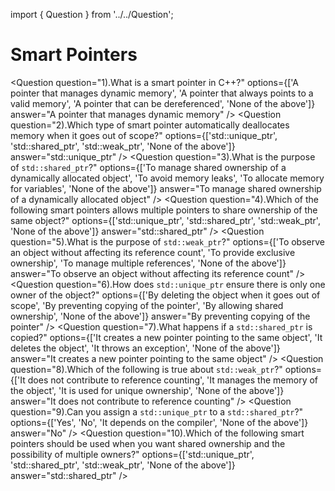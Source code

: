 import { Question } from '../../Question';

# Smart Pointers

<Question
  question="1).What is a smart pointer in C++?"
  options={['A pointer that manages dynamic memory', 'A pointer that always points to a valid memory', 'A pointer that can be dereferenced', 'None of the above']}
  answer="A pointer that manages dynamic memory"
/>
<Question
  question="2).Which type of smart pointer automatically deallocates memory when it goes out of scope?"
  options={['std::unique_ptr', 'std::shared_ptr', 'std::weak_ptr', 'None of the above']}
  answer="std::unique_ptr"
/>
<Question
  question="3).What is the purpose of `std::shared_ptr`?"
  options={['To manage shared ownership of a dynamically allocated object', 'To avoid memory leaks', 'To allocate memory for variables', 'None of the above']}
  answer="To manage shared ownership of a dynamically allocated object"
/>
<Question
  question="4).Which of the following smart pointers allows multiple pointers to share ownership of the same object?"
  options={['std::unique_ptr', 'std::shared_ptr', 'std::weak_ptr', 'None of the above']}
  answer="std::shared_ptr"
/>
<Question
  question="5).What is the purpose of `std::weak_ptr`?"
  options={['To observe an object without affecting its reference count', 'To provide exclusive ownership', 'To manage multiple references', 'None of the above']}
  answer="To observe an object without affecting its reference count"
/>
<Question
  question="6).How does `std::unique_ptr` ensure there is only one owner of the object?"
  options={['By deleting the object when it goes out of scope', 'By preventing copying of the pointer', 'By allowing shared ownership', 'None of the above']}
  answer="By preventing copying of the pointer"
/>
<Question
  question="7).What happens if a `std::shared_ptr` is copied?"
  options={['It creates a new pointer pointing to the same object', 'It deletes the object', 'It throws an exception', 'None of the above']}
  answer="It creates a new pointer pointing to the same object"
/>
<Question
  question="8).Which of the following is true about `std::weak_ptr`?"
  options={['It does not contribute to reference counting', 'It manages the memory of the object', 'It is used for unique ownership', 'None of the above']}
  answer="It does not contribute to reference counting"
/>
<Question
  question="9).Can you assign a `std::unique_ptr` to a `std::shared_ptr`?"
  options={['Yes', 'No', 'It depends on the compiler', 'None of the above']}
  answer="No"
/>
<Question
  question="10).Which of the following smart pointers should be used when you want shared ownership and the possibility of multiple owners?"
  options={['std::unique_ptr', 'std::shared_ptr', 'std::weak_ptr', 'None of the above']}
  answer="std::shared_ptr"
/>
